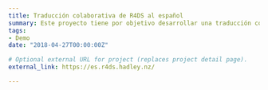 ```yaml
---
title: Traducción colaborativa de R4DS al español
summary: Este proyecto tiene por objetivo desarrollar una traducción colaborativa del libro R for Data Science para la comunidad hispanoparlante.
tags:
- Demo
date: "2018-04-27T00:00:00Z"

# Optional external URL for project (replaces project detail page).
external_link: https://es.r4ds.hadley.nz/

---
```

